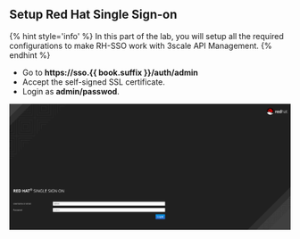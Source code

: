 ## Setup Red Hat Single Sign-on

{% hint style='info' %}
In this part of the lab, you will setup all the required configurations to make RH-SSO work with 3scale API Management.
{% endhint %}

* Go to **https://sso.{{ book.suffix }}/auth/admin**
* Accept the self-signed SSL certificate.
* Login as **admin/passwod**.

![](../assets/Selection_442.png)



